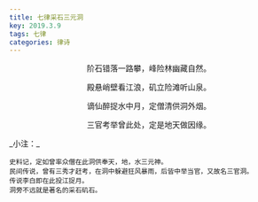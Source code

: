```yaml
---
title: 七律采石三元洞
key: 2019.3.9
tags: 七律
categories: 律诗
---
```


<p align="center">阶石错落一路攀，峰险林幽藏自然。
</p>
<p align="center">殿悬峭壁看江浪，矶立险滩听山泉。
</p>
<p align="center">谪仙醉捉水中月，定僧清供洞外烟。
</p>
<p align="center">三官考举曾此处，定是地天做因缘。
</p>
_小注：_

```
史料记，定如曾率众僧在此洞供奉天，地，水三元神。
民间传说，曾有三秀才赶考，在洞中躲避狂风暴雨，后皆中举当官，又故名三官洞。
传说李白即在此投江捉月。
洞旁不远就是著名的采石矶石。
```